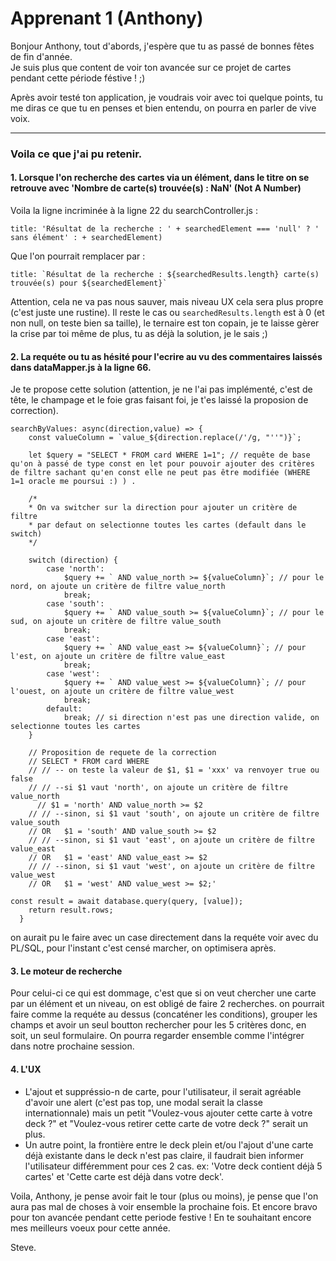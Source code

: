 # Apprenant 1 (Anthony)

Bonjour Anthony, tout d'abords, j'espère que tu as passé de bonnes fêtes de fin d'année.  
Je suis plus que content de voir ton avancée sur ce projet de cartes pendant cette période féstive ! ;)

Après avoir testé ton application, je voudrais voir avec toi quelque points, tu me diras ce que tu en penses et bien entendu, on pourra en parler de vive voix.

---

### Voila ce que j'ai pu retenir.

#### 1. Lorsque l'on recherche des cartes via un élément, dans le titre on se retrouve avec 'Nombre de carte(s) trouvée(s) : NaN' (Not A Number)

Voila la ligne incriminée à la ligne 22 du searchController.js :

`title: 'Résultat de la recherche : ' + searchedElement === 'null' ? ' sans élément' : + searchedElement)`

Que l'on pourrait remplacer par :

`` title: `Résultat de la recherche : ${searchedResults.length} carte(s) trouvée(s) pour ${searchedElement}`  ``

Attention, cela ne va pas nous sauver, mais niveau UX cela sera plus propre (c'est juste une rustine). Il reste le cas ou `searchedResults.length` est à 0 (et non null, on teste bien sa taille), le ternaire est ton copain, je te laisse gèrer la crise par toi même de plus, tu as déjà la solution, je le sais ;)

#### 2. La requéte ou tu as hésité pour l'ecrire au vu des commentaires laissés dans dataMapper.js à la ligne 66.

Je te propose cette solution (attention, je ne l'ai pas implémenté, c'est de tête, le champage et le foie gras faisant foi, je t'es laissé la proposion de correction).

```javascrtip
searchByValues: async(direction,value) => {
    const valueColumn = `value_${direction.replace(/'/g, "''")}`;

    let $query = "SELECT * FROM card WHERE 1=1"; // requête de base qu'on à passé de type const en let pour pouvoir ajouter des critères de filtre sachant qu'en const elle ne peut pas être modifiée (WHERE 1=1 oracle me poursui :) ) .

    /*
    * On va switcher sur la direction pour ajouter un critère de filtre
    * par defaut on selectionne toutes les cartes (default dans le switch)
    */

    switch (direction) {
        case 'north':
            $query += ` AND value_north >= ${valueColumn}`; // pour le nord, on ajoute un critère de filtre value_north
            break;
        case 'south':
            $query += ` AND value_south >= ${valueColumn}`; // pour le sud, on ajoute un critère de filtre value_south
            break;
        case 'east':
            $query += ` AND value_east >= ${valueColumn}`; // pour l'est, on ajoute un critère de filtre value_east
            break;
        case 'west':
            $query += ` AND value_west >= ${valueColumn}`; // pour l'ouest, on ajoute un critère de filtre value_west
            break;
        default:
            break; // si direction n'est pas une direction valide, on selectionne toutes les cartes
    }

    // Proposition de requete de la correction
    // SELECT * FROM card WHERE
    // // -- on teste la valeur de $1, $1 = 'xxx' va renvoyer true ou false
    // // --si $1 vaut 'north', on ajoute un critère de filtre value_north
	  // $1 = 'north' AND value_north >= $2
    // // --sinon, si $1 vaut 'south', on ajoute un critère de filtre value_south
    // OR	$1 = 'south' AND value_south >= $2
    // // --sinon, si $1 vaut 'east', on ajoute un critère de filtre value_east
    // OR	$1 = 'east' AND value_east >= $2
    // // --sinon, si $1 vaut 'west', on ajoute un critère de filtre value_west
    // OR	$1 = 'west' AND value_west >= $2;'

const result = await database.query(query, [value]);
    return result.rows;
  }
```

on aurait pu le faire avec un case directement dans la requéte voir avec du PL/SQL, pour l'instant c'est censé marcher, on optimisera après.

#### 3. Le moteur de recherche

Pour celui-ci ce qui est dommage, c'est que si on veut chercher une carte par un élément et un niveau, on est obligé de faire 2 recherches. on pourrait faire comme la requéte au dessus (concaténer les conditions), grouper les champs et avoir un seul boutton rechercher pour les 5 critères donc, en soit, un seul formulaire. On pourra regarder ensemble comme l'intégrer dans notre prochaine session.

#### 4. L'UX

- L'ajout et suppréssio-n de carte, pour l'utilisateur, il serait agréable d'avoir une alert (c'est pas top, une modal serait la classe internationnale) mais un petit "Voulez-vous ajouter cette carte à votre deck ?" et "Voulez-vous retirer cette carte de votre deck ?" serait un plus.
- Un autre point, la frontière entre le deck plein et/ou l'ajout d'une carte déjà existante dans le deck n'est pas claire, il faudrait bien informer l'utilisateur différemment pour ces 2 cas. ex: 'Votre deck contient déjà 5 cartes' et 'Cette carte est déjà dans votre deck'.

Voila, Anthony, je pense avoir fait le tour (plus ou moins), je pense que l'on aura pas mal de choses à voir ensemble la prochaine fois. Et encore bravo pour ton avancée pendant cette periode festive ! En te souhaitant encore mes meilleurs voeux pour cette année.

Steve.
